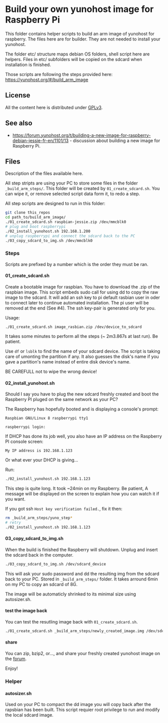 # Build your own yunohost image for Raspberry Pi

This folder contains helper scripts to build an arm image of yunohost for raspberry.
The files here are for builder. They are not needed to install your yunohost.

The folder etc/ structure maps debian OS folders, shell script here are helpers.
Files in etc/ subfolders will be copied on the sdcard when installation is finished.

Those scripts are following the steps provided here: https://yunohost.org/#/build_arm_image

## License
All the content here is distributed under [GPLv3](http://www.gnu.org/licenses/gpl-3.0.txt).

## See also
* https://forum.yunohost.org/t/building-a-new-image-for-raspberry-debian-jessie-fr-en/1101/13 - discussion about building a new image for Raspberry Pi.

## Files

Description of the files available here.

All step stripts are using your PC to store some files in the folder `_build_arm_steps/`.  This folder will be created by `01_create_sdcard.sh`. You can wipe it, or remove selected script data form it, to redo a step.

All step scripts are designed to run in this folder:

~~~bash
git clone this_repos
cd path_to/build_arm_image/
./01_create_sdcard.sh raspbian-jessie.zip /dev/mmcblk0
# plug and boot raspberrypi
./02_install_yunohost.sh 192.168.1.200
# unplug raspberrypi and connect the sdcard back to the PC
./03_copy_sdcard_to_img.sh /dev/mmcblk0
~~~

### Steps

Scripts are prefixed by a number which is the order they must be ran.

#### 01_create_sdcard.sh

Create a bootable image for raspbian. You have to download the .zip of the raspbian image.
This script embeds sudo call for using dd to copy the raw image to the sdcard. 
It will add an ssh key to pi default rasbian user in oder to connect later to continue automated installation. The pi user will be removed at the end (See #4). The ssh key-pair is generated only for you.

Usage:

~~~
./01_create_sdcard.sh image_rasbian.zip /dev/device_to_sdcard
~~~

It takes some minutes to perform all the steps (~ 2m3.867s at last run). Be patient.

Use `df` or `lsblk` to find the name of your sdcard device. The script is taking care of umonting the partition if any. It also guesses the disk's name if you gave a partition's name instead of entire disk device's name.

BE CAREFULL not to wipe the wrong device!

#### 02_install_yunohost.sh

Should I say you have to plug the new sdcard freshly created and boot the Raspberry PI pluged on the same network as your PC?

The Raspberry has hopefully booted and is displaying a console's prompt:

~~~
Raspbian GNU/Linux 8 raspberrypi tty1

raspberrypi login:
~~~

If DHCP has done its job well, you also have an IP address on the Raspberry PI console screen:

~~~
My IP address is 192.168.1.123
~~~

Or what ever your DHCP is giving…

Run:

~~~bash
./02_install_yunohost.sh 192.168.1.123
~~~

This step is quite long. It took ~24min on my Raspberry. Be patient, A message will be displayed on the screen to explain how you can watch it if you want.

If you got ssh `Host key verification failed.`, fix it then:

~~~bash
rm _build_arm_steps/yuno_step*
# retry
./02_install_yunohost.sh 192.168.1.123
~~~

#### 03_copy_sdcard_to_img.sh

When the build is finished the Raspberry will shutdown. Unplug and insert the sdcard back in the computer.

~~~bash
./03_copy_sdcard_to_img.sh /dev/sdcard_device
~~~

This will ask your sudo password and dd the resulting img from the sdcard back to your PC. Stored in `_build_arm_steps/` folder. It takes arround 6min on my PC to copy an sdcard of 8G.

The image will be automaticly shrinked to its minimal size using autosizer.sh. 


#### test the image back

You can test the resutling image back with `01_create_sdcard.sh`.

~~~bash
./01_create_sdcard.sh _build_arm_steps/newly_created_image.img /dev/sdcard_device
~~~

#### share

You can zip, bzip2, or…, and share your freshly created yunohost image on the [forum](https://forum.yunohost.org).

Enjoy!

### Helper

#### autosizer.sh

Used on your PC to compact the dd image you will copy back after the rapsbian has been built.
This script requier root privilege to run and modify the local sdcard image.
